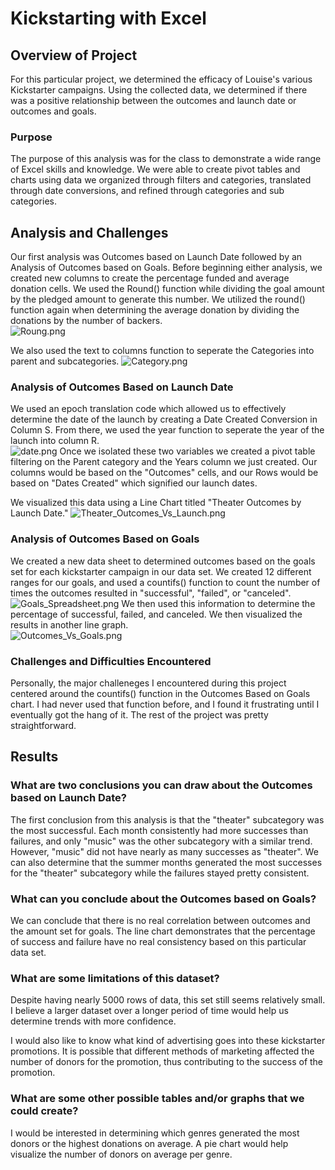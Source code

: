 # Kickstarting with Excel

## Overview of Project
For this particular project, we determined the efficacy of Louise's various Kickstarter campaigns. Using the collected data, we determined if there was a positive relationship between the outcomes and launch date or outcomes and goals. 

### Purpose
The purpose of this analysis was for the class to demonstrate a wide range of Excel skills and knowledge.  We were able to create pivot tables and charts using data we organized through filters and categories, translated through date conversions, and refined through categories and sub categories.

## Analysis and Challenges
Our first analysis was Outcomes based on Launch Date followed by an Analysis of Outcomes based on Goals.  Before beginning either analysis, we created new columns to create the percentage funded and average donation cells.  We used the Round() function while dividing the goal amount by the pledged amount to generate this number.  We utilized the round() function again when determining the average donation by dividing the donations by the number of backers.  
![Roung.png](https://github.com/WIPartain/kickstarter-analysis/blob/main/roung.png?raw=true)

We also used the text to columns function to seperate the Categories into parent and subcategories.
![Category.png](https://github.com/WIPartain/kickstarter-analysis/blob/main/Category.png?raw=true)

### Analysis of Outcomes Based on Launch Date
We used an epoch translation code which allowed us to effectively determine the date of the launch by creating a Date Created Conversion in Column S. From there, we used the year function to seperate the year of the launch into column R.  
![date.png](https://github.com/WIPartain/kickstarter-analysis/blob/main/date.png?raw=true)
Once we isolated these two variables we created a pivot table filtering on the Parent category and the Years column we just created.  Our columns would be based on the "Outcomes" cells, and our Rows would be based on "Dates Created" which signified our launch dates.

We visualized this data using a Line Chart titled "Theater Outcomes by Launch Date."
![Theater_Outcomes_Vs_Launch.png](https://github.com/WIPartain/kickstarter-analysis/blob/main/Crowdfunding%20Analysis/Resources/Theater_Outcomes_Vs_Launch.png?raw=true)
### Analysis of Outcomes Based on Goals
We created a new data sheet to determined outcomes based on the goals set for each kickstarter campaign in our data set.  We created 12 different ranges for our goals, and used a countifs() function to count the number of times the outcomes resulted in "successful", "failed", or "canceled".  
![Goals_Spreadsheet.png](https://github.com/WIPartain/kickstarter-analysis/blob/main/Goals_Spreadsheet.png?raw=true)
We then used this information to determine the percentage of successful, failed, and canceled.  We then visualized the results in another line graph.  
![Outcomes_Vs_Goals.png](https://github.com/WIPartain/kickstarter-analysis/blob/main/Crowdfunding%20Analysis/Resources/Outcomes_vs_goals.png?raw=true)

### Challenges and Difficulties Encountered
Personally, the major challeneges I encountered during this project centered around the countifs() function in the Outcomes Based on Goals chart.  I had never used that function before, and I found it frustrating until I eventually got the hang of it.  The rest of the project was pretty straightforward. 

## Results

### What are two conclusions you can draw about the Outcomes based on Launch Date?
The first conclusion from this analysis is that the "theater" subcategory was the most successful.  Each month consistently had more successes than failures, and only "music" was the other subcategory with a similar trend.  However, "music" did not have nearly as many successes as "theater". We can also determine that the summer months generated the most successes for the "theater" subcategory while the failures stayed pretty consistent.

### What can you conclude about the Outcomes based on Goals?
We can conclude that there is no real correlation between outcomes and the amount set for goals.  The line chart demonstrates that the percentage of success and failure have no real consistency based on this particular data set.

### What are some limitations of this dataset?
Despite having nearly 5000 rows of data, this set still seems relatively small.  I believe a larger dataset over a longer period of time would help us determine trends with more confidence.

I would also like to know what kind of advertising goes into these kickstarter promotions.  It is possible that different methods of marketing affected the number of donors for the promotion, thus contributing to the success of the promotion.

### What are some other possible tables and/or graphs that we could create?

I would be interested in determining which genres generated the most donors or the highest donations on average.  A pie chart would help visualize the number of donors on average per genre.
